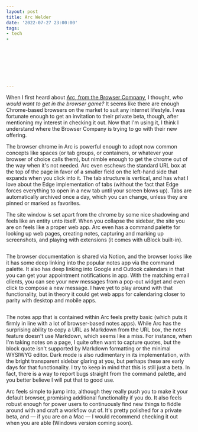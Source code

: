 ```yaml
---
layout: post
title: Arc Welder
date: '2022-07-27 23:00:00'
tags:
- tech
- 








---
```


When I first heard about [Arc, from the Browser Company](https://thebrowser.company/), I thought, _who would want to get in the browser game?_ It seems like there are enough Chrome-based browsers on the market to suit any internet lifestyle. I was fortunate enough to get an invitation to their private beta, though, after mentioning my interest in checking it out. Now that I'm using it, I think I understand where the Browser Company is trying to go with their new offering.

The browser chrome in Arc is powerful enough to adopt now common concepts like spaces (or tab groups, or containers, or whatever your browser of choice calls them), but nimble enough to get the chrome out of the way when it's not needed. Arc even eschews the standard URL box at the top of the page in favor of a smaller field on the left-hand side that expands when you click into it. The tab structure is vertical, and has what I love about the Edge implementation of tabs (without the fact that Edge forces everything to open in a new tab until your screen blows up). Tabs are automatically archived once a day, which you can change, unless they are pinned or marked as favorites.

The site window is set apart from the chrome by some nice shadowing and feels like an entity unto itself. When you collapse the sidebar, the site you are on feels like a proper web app. Arc even has a command palette for looking up web pages, creating notes, capturing and marking up screenshots, and playing with extensions (it comes with uBlock built-in).

<figure class="kg-card kg-image-card"><img src=" __GHOST_URL__ /content/images/2022/07/Screen-Shot-2022-07-27-at-12.44.50-PM.png" class="kg-image" alt loading="lazy"></figure>

The browser documentation is shared via Notion, and the browser looks like it has some deep linking into the popular notes app via the command palette. It also has deep linking into Google and Outlook calendars in that you can get your appointment notifications in app. With the matching email clients, you can see your new messages from a pop-out widget and even click to compose a new message. I have yet to play around with that functionality, but in theory it could get web apps for calendaring closer to parity with desktop and mobile apps.

<figure class="kg-card kg-image-card"><img src=" __GHOST_URL__ /content/images/2022/07/word@2x.png" class="kg-image" alt loading="lazy"></figure>

The notes app that is contained within Arc feels pretty basic (which puts it firmly in line with a lot of browser-based notes apps). While Arc has the surprising ability to copy a URL as Markdown from the URL box, the notes feature doesn't use Markdown, which seems like a miss. For instance, when I'm taking notes on a page, I quite often want to capture quotes, but the block quote isn't supported by Markdown formatting or the minimal WYSIWYG editor. Dark mode is also rudimentary in its implementation, with the bright transparent sidebar glaring at you, but perhaps these are early days for that functionality. I try to keep in mind that this is still just a beta. In fact, there is a way to report bugs straight from the command palette, and you better believe I will put that to good use.

Arc feels simple to jump into, although they really push you to make it your default browser, promising additional functionality if you do. It also feels robust enough for power users to continuously find new things to fiddle around with and craft a workflow out of. It's pretty polished for a private beta, and — if you are on a Mac — I would recommend checking it out when you are able (Windows version coming soon).

